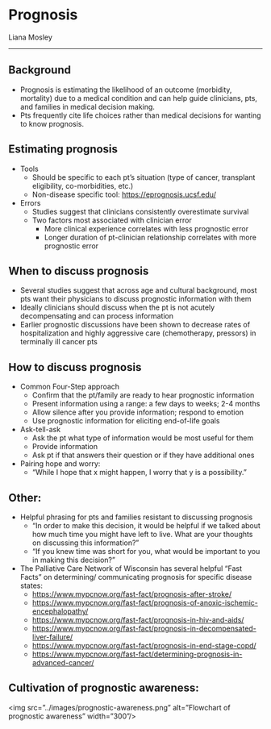 # Prognosis

Liana Mosley

---

## Background
-	Prognosis is estimating the likelihood of an outcome (morbidity, mortality) due to a medical condition and can help guide clinicians, pts, and families in medical decision making.
-	Pts frequently cite life choices rather than medical decisions for wanting to know prognosis.

## Estimating prognosis
-	Tools
    -	Should be specific to each pt’s situation (type of cancer, transplant eligibility, co-morbidities, etc.)
    -	Non-disease specific tool: https://eprognosis.ucsf.edu/
-	Errors
    -	Studies suggest that clinicians consistently overestimate survival
    -	Two factors most associated with clinician error
        -	More clinical experience correlates with less prognostic error
        -	Longer duration of pt-clinician relationship correlates with more prognostic error

## When to discuss prognosis
-	Several studies suggest that across age and cultural background, most pts want their physicians to discuss prognostic information with them
-	Ideally clinicians should discuss when the pt is not acutely decompensating and can process information
-	Earlier prognostic discussions have been shown to decrease rates of hospitalization and highly aggressive care (chemotherapy, pressors) in terminally ill cancer pts

## How to discuss prognosis
-	Common Four-Step approach
    -	Confirm that the pt/family are ready to hear prognostic information
    -	Present information using a range: a few days to weeks; 2-4 months
    -	Allow silence after you provide information; respond to emotion
    -	Use prognostic information for eliciting end-of-life goals
-	Ask-tell-ask
    -	Ask the pt what type of information would be most useful for them
    -	Provide information
    -	Ask pt if that answers their question or if they have additional ones
-	Pairing hope and worry:
    -	“While I hope that x might happen, I worry that y is a possibility.”

## Other:
-	Helpful phrasing for pts and families resistant to discussing prognosis
    -	“In order to make this decision, it would be helpful if we talked about how much time you might have left to live. What are your thoughts on discussing this information?”
    -	“If you knew time was short for you, what would be important to you in making this decision?”
-	The Palliative Care Network of Wisconsin has several helpful “Fast Facts” on determining/ communicating prognosis for specific disease states:
    -	https://www.mypcnow.org/fast-fact/prognosis-after-stroke/
    -	https://www.mypcnow.org/fast-fact/prognosis-of-anoxic-ischemic-encephalopathy/
    -	https://www.mypcnow.org/fast-fact/prognosis-in-hiv-and-aids/
    -	https://www.mypcnow.org/fast-fact/prognosis-in-decompensated-liver-failure/
    -	https://www.mypcnow.org/fast-fact/prognosis-in-end-stage-copd/
    -	https://www.mypcnow.org/fast-fact/determining-prognosis-in-advanced-cancer/

## Cultivation of prognostic awareness:

<img src=”../images/prognostic-awareness.png” alt=”Flowchart of prognostic awareness” width=”300”/>
